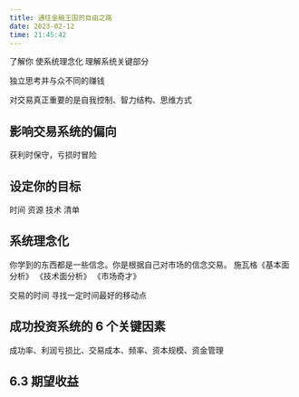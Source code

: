```yaml
---
title: 通往金融王国的自由之路
date: 2023-02-12  
time: 21:45:42
---
```


了解你 使系统理念化 理解系统关键部分 

独立思考并与众不同的赚钱

对交易真正重要的是自我控制、智力结构、思维方式

## 影响交易系统的偏向
获利时保守，亏损时冒险

## 设定你的目标

时间 资源 技术 清单

## 系统理念化
你学到的东西都是一些信念。你是根据自己对市场的信念交易。
施瓦格《基本面分析》 《技术面分析》 《市场奇才》

交易的时间
寻找一定时间最好的移动点

## 成功投资系统的 6 个关键因素

成功率、利润亏损比、交易成本、频率、资本规模、资金管理

## 6.3 期望收益

